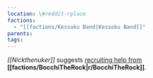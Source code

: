 ```yaml
---
location: \#reddit-rplace
factions:
  - "[[factions/Kessoku Band|Kessoku Band]]"
parents: 
tags: 
---
```

*[[Nickthenuker]]* suggests [recruiting help from](discord://discord.com/channels/1093664259273130084/1131230952119615600/1131579811463172126) **[[factions/BocchiTheRock|r/BocchiTheRock]]**.

